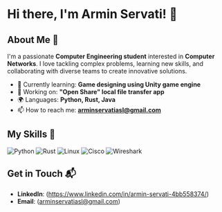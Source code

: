# Hi there, I'm Armin Servati! 👋

## About Me 🚀

I'm a passionate **Computer Engineering student** interested in **Computer Networks**. I love tackling complex problems, learning new skills, and collaborating with diverse teams to create innovative solutions.

- 🌱 Currently learning: **Game designing using Unity game engine**
- 🔭 Working on: **"Open Share" local file transfer app**
- 🌍 Languages: **Python, Rust, Java**
- 📫 How to reach me: **arminservatiasl@gmail.com**

## My Skills 🧠

![Python](https://img.shields.io/badge/Python-FFD43B?style=for-the-badge&logo=python&logoColor=blue)
![Rust](https://img.shields.io/badge/Rust-black?style=for-the-badge&logo=rust&logoColor=#E57324)
![Linux](https://img.shields.io/badge/Linux-FCC624?style=for-the-badge&logo=linux&logoColor=black)
![Cisco](https://img.shields.io/badge/CISCO-1BA0D7?style=for-the-badge&logo=cisco&logoColor=white)
![Wireshark](https://img.shields.io/badge/Wireshark-1679A7?style=for-the-badge&logo=Wireshark&logoColor=white)


## Get in Touch 📬

- **LinkedIn**: (https://www.linkedin.com/in/armin-servati-4bb558374/)
- **Email**: (arminservatiasl@gmail.com)


